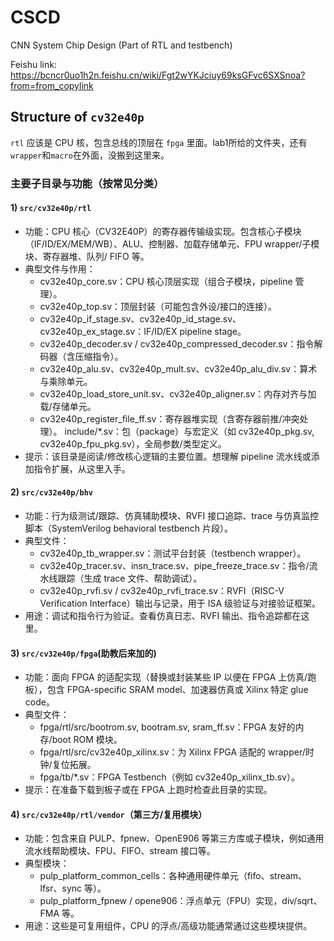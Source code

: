 # CSCD
CNN System Chip Design (Part of RTL and testbench)

Feishu link: https://bcncr0uo1h2n.feishu.cn/wiki/Fgt2wYKJciuy69ksGFvc6SXSnoa?from=from_copylink

## Structure of `cv32e40p`

`rtl` 应该是 CPU 核，包含总线的顶层在 `fpga` 里面。lab1所给的文件夹，还有`wrapper`和`macro`在外面，没搬到这里来。
### 主要子目录与功能（按常见分类）
#### 1) `src/cv32e40p/rtl`
- 功能：CPU 核心（CV32E40P）的寄存器传输级实现。包含核心子模块（IF/ID/EX/MEM/WB）、ALU、控制器、加载存储单元、FPU wrapper/子模块、寄存器堆、队列/ FIFO 等。
- 典型文件与作用：
    - cv32e40p_core.sv：CPU 核心顶层实现（组合子模块，pipeline 管理）。
    - cv32e40p_top.sv：顶层封装（可能包含外设/接口的连接）。
    - cv32e40p_if_stage.sv、cv32e40p_id_stage.sv、cv32e40p_ex_stage.sv：IF/ID/EX pipeline stage。
    - cv32e40p_decoder.sv / cv32e40p_compressed_decoder.sv：指令解码器（含压缩指令）。
    - cv32e40p_alu.sv、cv32e40p_mult.sv、cv32e40p_alu_div.sv：算术与乘除单元。
    - cv32e40p_load_store_unit.sv、cv32e40p_aligner.sv：内存对齐与加载/存储单元。
    - cv32e40p_register_file_ff.sv：寄存器堆实现（含寄存器前推/冲突处理）。
include/*.sv：包（package）与宏定义（如 cv32e40p_pkg.sv, cv32e40p_fpu_pkg.sv），全局参数/类型定义。
- 提示：该目录是阅读/修改核心逻辑的主要位置。想理解 pipeline 流水线或添加指令扩展，从这里入手。
#### 2) `src/cv32e40p/bhv`
- 功能：行为级测试/跟踪、仿真辅助模块、RVFI 接口追踪、trace 与仿真监控脚本（SystemVerilog behavioral testbench 片段）。
- 典型文件：
    - cv32e40p_tb_wrapper.sv：测试平台封装（testbench wrapper）。
    - cv32e40p_tracer.sv、insn_trace.sv、pipe_freeze_trace.sv：指令/流水线跟踪（生成 trace 文件、帮助调试）。
    - cv32e40p_rvfi.sv / cv32e40p_rvfi_trace.sv：RVFI（RISC-V Verification Interface）输出与记录，用于 ISA 级验证与对接验证框架。
- 用途：调试和指令行为验证。查看仿真日志、RVFI 输出、指令追踪都在这里。

#### 3) `src/cv32e40p/fpga`(助教后来加的)
- 功能：面向 FPGA 的适配实现（替换或封装某些 IP 以便在 FPGA 上仿真/跑板），包含 FPGA-specific SRAM model、加速器仿真或 Xilinx 特定 glue code。
- 典型文件：
    - fpga/rtl/src/bootrom.sv, bootram.sv, sram_ff.sv：FPGA 友好的内存/boot ROM 模块。
    - fpga/rtl/src/cv32e40p_xilinx.sv：为 Xilinx FPGA 适配的 wrapper/时钟/复位拓展。
    - fpga/tb/*.sv：FPGA Testbench（例如 cv32e40p_xilinx_tb.sv）。
- 提示：在准备下载到板子或在 FPGA 上跑时检查此目录的实现。

#### 4) `src/cv32e40p/rtl/vendor`（第三方/复用模块）
- 功能：包含来自 PULP、fpnew、OpenE906 等第三方库或子模块，例如通用流水线帮助模块、FPU、FIFO、stream 接口等。
- 典型模块：
    - pulp_platform_common_cells：各种通用硬件单元（fifo、stream、lfsr、sync 等）。
    - pulp_platform_fpnew / opene906：浮点单元（FPU）实现，div/sqrt、FMA 等。
- 用途：这些是可复用组件，CPU 的浮点/高级功能通常通过这些模块提供。